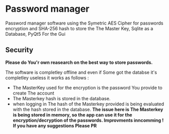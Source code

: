 # Password manager
Password manager software using the Symetric AES Cipher for passwords encryption and SHA-256 hash to store the The Master Key, Sqlite as a Database, PyQt5 For the Gui


## Security
**Please do You'r own reasearch on the best way to store passwords.**

The software is completley offline and even if Some got the databse it's completley useless it works as follows :

- The MasterKey used for the encryption is the password You provide to create The account
- The Masterkey hash is stored in the database.
- when logging in The hash of the Masterkey provided is being evaluated with the hash stored in the database.
**The issue here is The Masterkey is being stored in memory, so the app can use it for the encryption/decryption of the passwords. Improvments inncomming ! If you have any suggestions Please PR**




